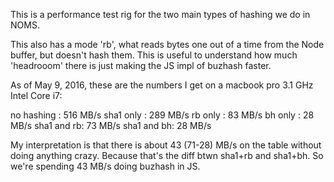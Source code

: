 This is a performance test rig for the two main types of hashing we do in NOMS.

This also has a mode 'rb', what reads bytes one out of a time from the Node
buffer, but doesn't hash them. This is useful to understand how much
'headrooom' there is just making the JS impl of buzhash faster.

As of May 9, 2016, these are the numbers I get on a macbook pro 3.1 GHz Intel
Core i7:

no hashing : 516 MB/s
sha1 only  : 289 MB/s
rb only    :  83 MB/s
bh only    :  28 MB/s
sha1 and rb:  73 MB/s
sha1 and bh:  28 MB/s

My interpretation is that there is about 43 (71-28) MB/s on the table without
doing anything crazy. Because that's the diff btwn sha1+rb and sha1+bh. So
we're spending 43 MB/s doing buzhash in JS.